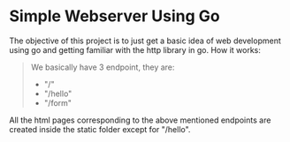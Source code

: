 # Simple Webserver Using Go
<p>The objective of this project is to just get a basic idea of web development using go and getting familiar with the http library in go.
How it works:</p>

>We basically have 3 endpoint, they are:
>
> - "/"
> - "/hello"
> - "/form"

<p>All the html pages corresponding to the above mentioned endpoints are created inside the static folder except for "/hello". <p>
